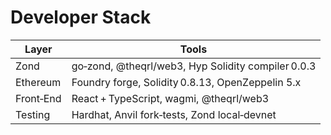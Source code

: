 # Developer Stack

| Layer     | Tools                                     |
|-----------|-------------------------------------------|
| Zond      | go‑zond, @theqrl/web3, Hyp Solidity compiler 0.0.3 |
| Ethereum  | Foundry forge, Solidity 0.8.13, OpenZeppelin 5.x |
| Front‑End | React + TypeScript, wagmi, @theqrl/web3    |
| Testing   | Hardhat, Anvil fork‑tests, Zond local‑devnet |
